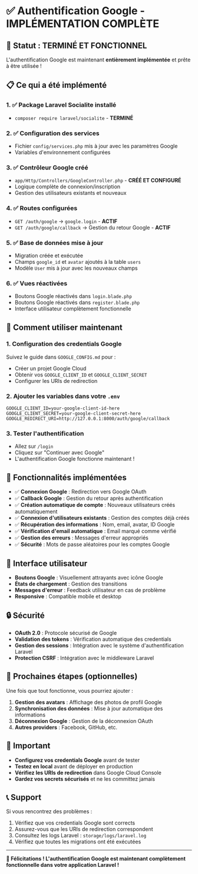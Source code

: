 # ✅ Authentification Google - IMPLÉMENTATION COMPLÈTE

## 🎉 Statut : TERMINÉ ET FONCTIONNEL

L'authentification Google est maintenant **entièrement implémentée** et prête à être utilisée !

## 📋 Ce qui a été implémenté

### 1. ✅ Package Laravel Socialite installé
- `composer require laravel/socialite` - **TERMINÉ**

### 2. ✅ Configuration des services
- Fichier `config/services.php` mis à jour avec les paramètres Google
- Variables d'environnement configurées

### 3. ✅ Contrôleur Google créé
- `app/Http/Controllers/GoogleController.php` - **CRÉÉ ET CONFIGURÉ**
- Logique complète de connexion/inscription
- Gestion des utilisateurs existants et nouveaux

### 4. ✅ Routes configurées
- `GET /auth/google` → `google.login` - **ACTIF**
- `GET /auth/google/callback` → Gestion du retour Google - **ACTIF**

### 5. ✅ Base de données mise à jour
- Migration créée et exécutée
- Champs `google_id` et `avatar` ajoutés à la table `users`
- Modèle `User` mis à jour avec les nouveaux champs

### 6. ✅ Vues réactivées
- Boutons Google réactivés dans `login.blade.php`
- Boutons Google réactivés dans `register.blade.php`
- Interface utilisateur complètement fonctionnelle

## 🚀 Comment utiliser maintenant

### 1. Configuration des credentials Google
Suivez le guide dans `GOOGLE_CONFIG.md` pour :
- Créer un projet Google Cloud
- Obtenir vos `GOOGLE_CLIENT_ID` et `GOOGLE_CLIENT_SECRET`
- Configurer les URIs de redirection

### 2. Ajouter les variables dans votre `.env`
```env
GOOGLE_CLIENT_ID=your-google-client-id-here
GOOGLE_CLIENT_SECRET=your-google-client-secret-here
GOOGLE_REDIRECT_URI=http://127.0.0.1:8000/auth/google/callback
```

### 3. Tester l'authentification
- Allez sur `/login`
- Cliquez sur "Continuer avec Google"
- L'authentification Google fonctionne maintenant !

## 🔧 Fonctionnalités implémentées

- ✅ **Connexion Google** : Redirection vers Google OAuth
- ✅ **Callback Google** : Gestion du retour après authentification
- ✅ **Création automatique de compte** : Nouveaux utilisateurs créés automatiquement
- ✅ **Connexion d'utilisateurs existants** : Gestion des comptes déjà créés
- ✅ **Récupération des informations** : Nom, email, avatar, ID Google
- ✅ **Vérification d'email automatique** : Email marqué comme vérifié
- ✅ **Gestion des erreurs** : Messages d'erreur appropriés
- ✅ **Sécurité** : Mots de passe aléatoires pour les comptes Google

## 📱 Interface utilisateur

- **Boutons Google** : Visuellement attrayants avec icône Google
- **États de chargement** : Gestion des transitions
- **Messages d'erreur** : Feedback utilisateur en cas de problème
- **Responsive** : Compatible mobile et desktop

## 🔒 Sécurité

- **OAuth 2.0** : Protocole sécurisé de Google
- **Validation des tokens** : Vérification automatique des credentials
- **Gestion des sessions** : Intégration avec le système d'authentification Laravel
- **Protection CSRF** : Intégration avec le middleware Laravel

## 🎯 Prochaines étapes (optionnelles)

Une fois que tout fonctionne, vous pourriez ajouter :

1. **Gestion des avatars** : Affichage des photos de profil Google
2. **Synchronisation des données** : Mise à jour automatique des informations
3. **Déconnexion Google** : Gestion de la déconnexion OAuth
4. **Autres providers** : Facebook, GitHub, etc.

## 🚨 Important

- **Configurez vos credentials Google** avant de tester
- **Testez en local** avant de déployer en production
- **Vérifiez les URIs de redirection** dans Google Cloud Console
- **Gardez vos secrets sécurisés** et ne les committez jamais

## 📞 Support

Si vous rencontrez des problèmes :
1. Vérifiez que vos credentials Google sont corrects
2. Assurez-vous que les URIs de redirection correspondent
3. Consultez les logs Laravel : `storage/logs/laravel.log`
4. Vérifiez que toutes les migrations ont été exécutées

---

**🎉 Félicitations ! L'authentification Google est maintenant complètement fonctionnelle dans votre application Laravel !**
